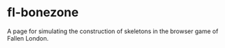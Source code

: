 # fl-bonezone
A page for simulating the construction of skeletons in the browser game of Fallen London. 
